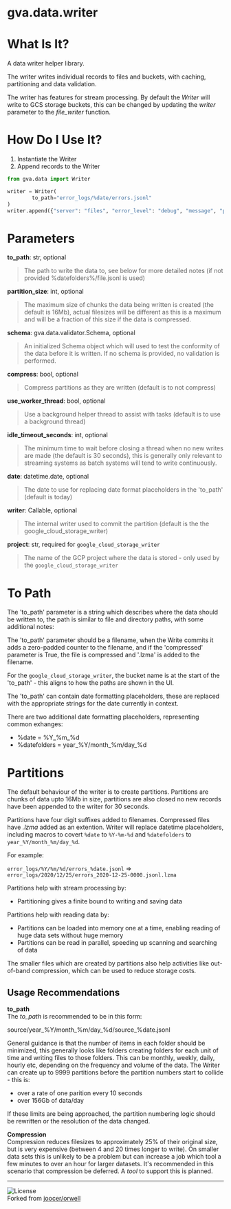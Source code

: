 # gva.data.writer

# What Is It?

A data writer helper library.

The writer writes individual records to files and buckets, with caching,
partitioning and data validation.

The writer has features for stream processing. By default the _Writer_
will write to GCS storage buckets, this can be changed by updating the
_writer_ parameter to the _file_writer_ function.

# How Do I Use It?

1) Instantiate the Writer
2) Append records to the Writer

~~~python
from gva.data import Writer

writer = Writer(
        to_path="error_logs/%date/errors.jsonl"
)
writer.append({"server": "files", "error_level": "debug", "message", "power on"})
~~~

# Parameters

**to_path**: str, optional  
>The path to write the data to, see below for more detailed notes (if not
>provided %datefolders%/file.jsonl is used)   

**partition_size**: int, optional
>The maximum size of chunks the data being written is created (the default is
>16Mb), actual filesizes will be different as this is a maximum and will be
>a fraction of this size if the data is compressed.

**schema**: gva.data.validator.Schema, optional
>An initialized Schema object which will used to test the conformity of the
>data before it is written. If no schema is provided, no validation is
>performed.

**compress**: bool, optional
>Compress partitions as they are written (default is to not compress)

**use_worker_thread**: bool, optional
>Use a background helper thread to assist with tasks (default is to use a
>background thread)

**idle_timeout_seconds**: int, optional
>The minimum time to wait before closing a thread when no new writes are
>made (the default is 30 seconds), this is generally only relevant to
>streaming systems as batch systems will tend to write continuously.

**date**: datetime.date, optional
>The date to use for replacing date format placeholders in the 'to_path'
>(default is today)

**writer**: Callable, optional
>The internal writer used to commit the partition (default is the the
>google_cloud_storage_writer)

**project**: str, required for `google_cloud_storage_writer`
>The name of the GCP project where the data is stored - only used by the 
>`google_cloud_storage_writer`

# To Path

The 'to_path' parameter is a string which describes where the data should be
written to, the path is similar to file and directory paths, with some 
additional notes:

The 'to_path' parameter should be a filename, when the Write commits it 
adds a zero-padded counter to the filename, and if the 'compressed' parameter
is True, the file is compressed and '.lzma' is added to the filename.

For the `google_cloud_storage_writer`, the bucket name is at the start of the
'to_path' - this aligns to how the paths are shown in the UI.

The 'to_path' can contain date formatting placeholders, these are replaced
with the appropriate strings for the date currently in context.

There are two additional date formatting placeholders, representing common
exhanges:
- %date = %Y_%m_%d
- %datefolders = year_%Y/month_%m/day_%d

# Partitions

The default behaviour of the writer is to create partitions. Partitions are
chunks of data upto 16Mb in size, partitions are also closed no new records
have been appended to the writer for 30 seconds. 

Partitions have four digit suffixes added to filenames. Compressed files have 
_.lzma_ added as an extention. Writer will replace datetime placeholders,
including macros to covert `%date` to `%Y-%m-%d` and `%datefolders` to
`year_%Y/month_%m/day_%d`.

For example:

`error_logs/%Y/%m/%d/errors_%date.jsonl` => `error_logs/2020/12/25/errors_2020-12-25-0000.jsonl.lzma`

Partitions help with stream processing by:
- Partitioning gives a finite bound to writing and saving data

Partitions help with reading data by:
- Partitions can be loaded into memory one at a time, enabling reading of huge data sets without huge memory
- Partitions can be read in parallel, speeding up scanning and searching of data

The smaller files which are created by partitions also help activities like out-of-band compression, which
can be used to reduce storage costs.

## Usage Recommendations

**to_path**  
The _to_path_ is recommended to be in this form:

source/year_%Y/month_%m/day_%d/source_%date.jsonl

General guidance is that the number of items in each folder should be minimized, this generally looks like folders
creating folders for each unit of time and writing files to those folders. This can be monthly, weekly, daily, hourly
etc, depending on the frequency and volume of the data. The Writer can create up to 9999 partitions before the partition
numbers start to collide - this is:

- over a rate of one parition every 10 seconds
- over 156Gb of data/day

If these limits are being approached, the partition numbering logic should be rewritten or the resolution of the data
changed.

**Compression**  
Compression reduces filesizes to approximately 25% of their original size, but is very expensive (between 
4 and 20 times longer to write). On smaller data sets this is unlikely to be a problem but can increase a
job which tool a few minutes to over an hour for larger datasets. It's recommended in this scenario that
compression be deferred. A _tool_ to support this is planned.


---
![License](https://img.shields.io/badge/License-Apache%202.0-blue.svg)  
Forked from [joocer/orwell](https://github.com/joocer/orwell)  
